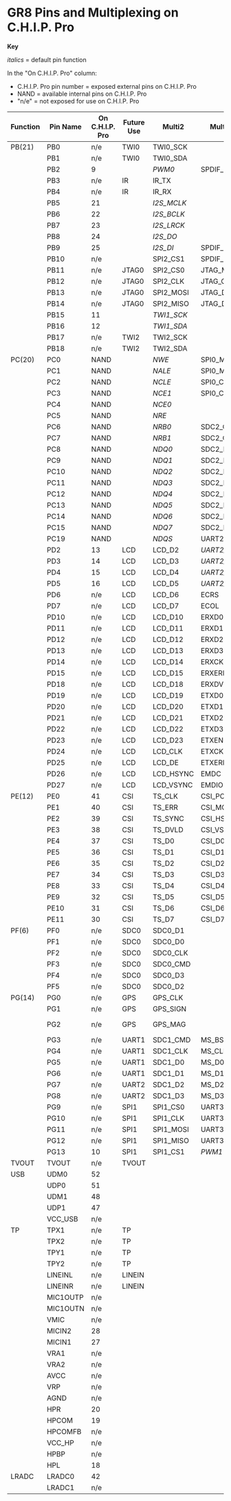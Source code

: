 # GR8 Pins and Multiplexing on C.H.I.P. Pro

**Key**

_italics_ = default pin function

In the "On C.H.I.P. Pro" column:

* C.H.I.P. Pro pin number = exposed external pins on C.H.I.P. Pro 
* NAND = available internal pins on C.H.I.P. Pro 
* "n/e" = not exposed for use on C.H.I.P. Pro

| Function | Pin Name | On C.H.I.P. Pro | Future Use | Multi2    | Multi3    | Multi4    | Multi5    | Multi6 | Multi7 |            | 
|----------|----------|-----------|------------|-----------|-----------|-----------|-----------|--------|--------|------------| 
| PB(21)   | PB0      |n/e        | TWI0       | TWI0_SCK  |           |           |           |        |        |            | 
|          | PB1      |n/e        | TWI0       | TWI0_SDA  |           |           |           |        |        |            | 
|          | PB2      | 9         |            |_PWM0_     | SPDIF_DO  |           |           | EINT16 |        |            | 
|          | PB3      |n/e        | IR         | IR_TX     |           |           |           | EINT17 |        |            | 
|          | PB4      |n/e        | IR         | IR_RX     |           |           |           | EINT18 |        |            | 
|          | PB5      | 21        |            |_I2S_MCLK_ |           |           |           | EINT19 |        |            | 
|          | PB6      | 22        |            |_I2S_BCLK_ |           |           |           | EINT20 |        |            | 
|          | PB7      | 23        |            |_I2S_LRCK_ |           |           |           | EINT21 |        |            | 
|          | PB8      | 24        |            |_I2S_DO_   |           |           |           | EINT22 |        |            | 
|          | PB9      | 25        |            |_I2S_DI_   | SPDIF_DI  |           |           | EINT23 |        |            | 
|          | PB10     |n/e        |            | SPI2_CS1  | SPDIF_DO  |           |           | EINT24 |        |            | 
|          | PB11     |n/e        | JTAG0      | SPI2_CS0  | JTAG_MS0  |           |           | EINT25 |        |            | 
|          | PB12     |n/e        | JTAG0      | SPI2_CLK  | JTAG_CK0  |           |           | EINT26 |        |            | 
|          | PB13     |n/e        | JTAG0      | SPI2_MOSI | JTAG_DO0  |           |           | EINT27 |        |            | 
|          | PB14     |n/e        | JTAG0      | SPI2_MISO | JTAG_DI0  |           |           | EINT28 |        |            | 
|          | PB15     | 11        |            |_TWI1_SCK_ |           |           |           |        |        |            | 
|          | PB16     | 12        |            |_TWI1_SDA_ |           |           |           |        |        |            | 
|          | PB17     |n/e        | TWI2       | TWI2_SCK  |           |           |           |        |        |            | 
|          | PB18     |n/e        | TWI2       | TWI2_SDA  |           |           |           |        |        |            | 
| PC(20)   | PC0      | NAND      |            |_NWE_      | SPI0_MOSI |           |           |        |        |            | 
|          | PC1      | NAND      |            |_NALE_     | SPI0_MISO |           |           |        |        |            | 
|          | PC2      | NAND      |            |_NCLE_     | SPI0_CLK  |           |           |        |        |            | 
|          | PC3      | NAND      |            |_NCE1_     | SPI0_CS0  |           |           |        |        |            | 
|          | PC4      | NAND      |            |_NCE0_     |           |           |           |        |        |            | 
|          | PC5      | NAND      |            |_NRE_      |           |           |           |        |        |            | 
|          | PC6      | NAND      |            |_NRB0_     | SDC2_CMD  |           |           |        |        |            | 
|          | PC7      | NAND      |            |_NRB1_     | SDC2_CLK  |           |           |        |        |            | 
|          | PC8      | NAND      |            |_NDQ0_     | SDC2_D0   |           |           |        |        |            | 
|          | PC9      | NAND      |            |_NDQ1_     | SDC2_D1   |           |           |        |        |            | 
|          | PC10     | NAND      |            |_NDQ2_     | SDC2_D2   |           |           |        |        |            | 
|          | PC11     | NAND      |            |_NDQ3_     | SDC2_D3   |           |           |        |        |            | 
|          | PC12     | NAND      |            |_NDQ4_     | SDC2_D4   |           |           |        |        |            | 
|          | PC13     | NAND      |            |_NDQ5_     | SDC2_D5   |           |           |        |        |            | 
|          | PC14     | NAND      |            |_NDQ6_     | SDC2_D6   |           |           |        |        |            | 
|          | PC15     | NAND      |            |_NDQ7_     | SDC2_D7   |           |           |        |        |            | 
|          | PC19     | NAND      |            |_NDQS_     | UART2_RX  | UART3_RTS |           |        |        |            | 
|          | PD2      | 13        | LCD        | LCD_D2    |_UART2_TX_ |           |           |        |        |            | 
|          | PD3      | 14        | LCD        | LCD_D3    |_UART2_RX_ |           |           |        |        |            | 
|          | PD4      | 15        | LCD        | LCD_D4    |_UART2_CTS_|           |           |        |        |            | 
|          | PD5      | 16        | LCD        | LCD_D5    |_UART2_RTS_|           |           |        |        |            | 
|          | PD6      |n/e        | LCD        | LCD_D6    | ECRS      |           |           |        |        |            | 
|          | PD7      |n/e        | LCD        | LCD_D7    | ECOL      |           |           |        |        |            | 
|          | PD10     |n/e        | LCD        | LCD_D10   | ERXD0     |           |           |        |        |            | 
|          | PD11     |n/e        | LCD        | LCD_D11   | ERXD1     |           |           |        |        |            | 
|          | PD12     |n/e        | LCD        | LCD_D12   | ERXD2     |           |           |        |        |            | 
|          | PD13     |n/e        | LCD        | LCD_D13   | ERXD3     |           |           |        |        |            | 
|          | PD14     |n/e        | LCD        | LCD_D14   | ERXCK     |           |           |        |        |            | 
|          | PD15     |n/e        | LCD        | LCD_D15   | ERXERR    |           |           |        |        |            | 
|          | PD18     |n/e        | LCD        | LCD_D18   | ERXDV     |           |           |        |        |            | 
|          | PD19     |n/e        | LCD        | LCD_D19   | ETXD0     |           |           |        |        |            | 
|          | PD20     |n/e        | LCD        | LCD_D20   | ETXD1     |           |           |        |        |            | 
|          | PD21     |n/e        | LCD        | LCD_D21   | ETXD2     |           |           |        |        |            | 
|          | PD22     |n/e        | LCD        | LCD_D22   | ETXD3     |           |           |        |        |            | 
|          | PD23     |n/e        | LCD        | LCD_D23   | ETXEN     |           |           |        |        |            | 
|          | PD24     |n/e        | LCD        | LCD_CLK   | ETXCK     |           |           |        |        |            | 
|          | PD25     |n/e        | LCD        | LCD_DE    | ETXERR    |           |           |        |        |            | 
|          | PD26     |n/e        | LCD        | LCD_HSYNC | EMDC      |           |           |        |        |            | 
|          | PD27     |n/e        | LCD        | LCD_VSYNC | EMDIO     |           |           |        |        |            | 
| PE(12)   | PE0      | 41        | CSI        | TS_CLK    | CSI_PCLK  |_SPI2_CS0_ |           | EINT14 |        |            | 
|          | PE1      | 40        | CSI        | TS_ERR    | CSI_MCLK  |_SPI2_CLK_ |           | EINT15 |        |            | 
|          | PE2      | 39        | CSI        | TS_SYNC   | CSI_HSYNC |_SPI2_MOSI_|           |        |        |            | 
|          | PE3      | 38        | CSI        | TS_DVLD   | CSI_VSYNC |_SPI2_MISO_|           |        |        |            | 
|          | PE4      | 37        | CSI        | TS_D0     | CSI_D0    |_SDC2_D0_  |           |        |        |            | 
|          | PE5      | 36        | CSI        | TS_D1     | CSI_D1    |_SDC2_D1_  |           |        |        |            | 
|          | PE6      | 35        | CSI        | TS_D2     | CSI_D2    |_SDC2_D2_  |           |        |        |            | 
|          | PE7      | 34        | CSI        | TS_D3     | CSI_D3    |_SDC2_D3_  |           |        |        |            | 
|          | PE8      | 33        | CSI        | TS_D4     | CSI_D4    |_SDC2_CMD_ |           |        |        |            | 
|          | PE9      | 32        | CSI        | TS_D5     | CSI_D5    |_SDC2_CLK_ |           |        |        |            | 
|          | PE10     | 31        | CSI        | TS_D6     | CSI_D6    |_UART1_TX_ |           |        |        |            | 
|          | PE11     | 30        | CSI        | TS_D7     | CSI_D7    |_UART1_RX_ |           |        |        |            | 
| PF(6)    | PF0      |n/e        | SDC0       | SDC0_D1   |           | JTAG_MS1  |           |        |        |            | 
|          | PF1      |n/e        | SDC0       | SDC0_D0   |           | JTAG_DI1  |           |        |        |            | 
|          | PF2      |n/e        | SDC0       | SDC0_CLK  |           | UART0_TX  |           |        |        |            | 
|          | PF3      |n/e        | SDC0       | SDC0_CMD  |           | JTAG_DO1  |           |        |        |            | 
|          | PF4      |n/e        | SDC0       | SDC0_D3   |           | UART0_RX  |           |        |        |            | 
|          | PF5      |n/e        | SDC0       | SDC0_D2   |           | JTAG_CK1  |           |        |        |            | 
| PG(14)   | PG0      |n/e        | GPS        | GPS_CLK   |           |           |           | EINT0  |        |            | 
|          | PG1      |n/e        | GPS        | GPS_SIGN  |           |           |           | EINT1  |        |            | 
|          | PG2      |n/e        | GPS        | GPS_MAG   |           |           |           | EINT2  |        | USB0-IDDET | 
|          | PG3      |n/e        | UART1      | SDC1_CMD  | MS_BS     | UART1_TX  |           | EINT3  |        |            | 
|          | PG4      |n/e        | UART1      | SDC1_CLK  | MS_CLK    | UART1_RX  |           | EINT4  |        |            | 
|          | PG5      |n/e        | UART1      | SDC1_D0   | MS_D0     | UART1_CTS |           | EINT5  |        |            | 
|          | PG6      |n/e        | UART1      | SDC1_D1   | MS_D1     | UART1_RTS | UART2_RTS | EINT6  |        |            | 
|          | PG7      |n/e        | UART2      | SDC1_D2   | MS_D2     |           | UART2_TX  | EINT7  |        |            | 
|          | PG8      |n/e        | UART2      | SDC1_D3   | MS_D3     |           | UART2_RX  | EINT8  |        |            | 
|          | PG9      |n/e        | SPI1       | SPI1_CS0  | UART3_TX  |           |           | EINT9  |        |            | 
|          | PG10     |n/e        | SPI1       | SPI1_CLK  | UART3_RX  |           |           | EINT10 |        |            | 
|          | PG11     |n/e        | SPI1       | SPI1_MOSI | UART3_CTS |           |           | EINT11 |        |            | 
|          | PG12     |n/e        | SPI1       | SPI1_MISO | UART3_RTS |           |           | EINT12 |        |            | 
|          | PG13     | 10        | SPI1       | SPI1_CS1  |_PWM1_     |           | UART2_CTS | EINT13 |        |            | 
| TVOUT    | TVOUT    |n/e        | TVOUT      |           |           |           |           |        |        |            | 
| USB      | UDM0     | 52        |            |           |           |           |           |        |        |            | 
|          | UDP0     | 51        |            |           |           |           |           |        |        |            | 
|          | UDM1     | 48        |            |           |           |           |           |        |        |            | 
|          | UDP1     | 47        |            |           |           |           |           |        |        |            | 
|          | VCC_USB  |n/e        |            |           |           |           |           |        |        |            | 
| TP       | TPX1     |n/e        | TP         |           |           |           |           |        |        |            | 
|          | TPX2     |n/e        | TP         |           |           |           |           |        |        |            | 
|          | TPY1     |n/e        | TP         |           |           |           |           |        |        |            | 
|          | TPY2     |n/e        | TP         |           |           |           |           |        |        |            | 
|          | LINEINL  |n/e        | LINEIN     |           |           |           |           |        |        |            | 
|          | LINEINR  |n/e        | LINEIN     |           |           |           |           |        |        |            | 
|          | MIC1OUTP |n/e        |            |           |           |           |           |        |        |            | 
|          | MIC1OUTN |n/e        |            |           |           |           |           |        |        |            | 
|          | VMIC     |n/e        |            |           |           |           |           |        |        |            | 
|          | MICIN2   | 28        |            |           |           |           |           |        |        |            | 
|          | MICIN1   | 27        |            |           |           |           |           |        |        |            | 
|          | VRA1     |n/e        |            |           |           |           |           |        |        |            | 
|          | VRA2     |n/e        |            |           |           |           |           |        |        |            | 
|          | AVCC     |n/e        |            |           |           |           |           |        |        |            | 
|          | VRP      |n/e        |            |           |           |           |           |        |        |            | 
|          | AGND     |n/e        |            |           |           |           |           |        |        |            | 
|          | HPR      | 20        |            |           |           |           |           |        |        |            | 
|          | HPCOM    | 19        |            |           |           |           |           |        |        |            | 
|          | HPCOMFB  |n/e        |            |           |           |           |           |        |        |            | 
|          | VCC_HP   |n/e        |            |           |           |           |           |        |        |            | 
|          | HPBP     |n/e        |            |           |           |           |           |        |        |            | 
|          | HPL      | 18        |            |           |           |           |           |        |        |            | 
| LRADC    | LRADC0   | 42        |            |           |           |           |           |        |        |            | 
|          | LRADC1   |n/e        |            |           |           |           |           |        |        |            | 
